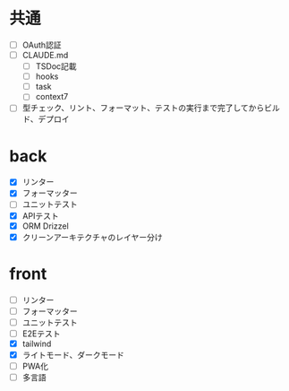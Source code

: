 # 共通
- [ ] OAuth認証
- [ ] CLAUDE.md
  - [ ] TSDoc記載
  - [ ] hooks
  - [ ] task
  - [ ] context7
- [ ] 型チェック、リント、フォーマット、テストの実行まで完了してからビルド、デプロイ

# back
- [x] リンター
- [x] フォーマッター
- [ ] ユニットテスト
- [x] APIテスト
- [x] ORM Drizzel
- [x] クリーンアーキテクチャのレイヤー分け

# front
- [ ] リンター
- [ ] フォーマッター
- [ ] ユニットテスト
- [ ] E2Eテスト
- [x] tailwind
- [x] ライトモード、ダークモード
- [ ] PWA化
- [ ] 多言語
